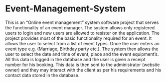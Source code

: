 # Event-Management-System
This is an “Online event management” system software project that serves the functionality of an
event manager. The system allows only registered users to login and new users are allowed to resister on 
the application. The project provides most of the basic functionality required for an event. It allows the 
user to select from a list of event types. Once the user enters an event type e.g. (Marriage, Birthday party
etc.). 
The system then allows the user to select the date and time of event, place and the event equipment’s. 
All this data is logged in the database and the user is given a receipt number for his booking. This data is 
then sent to the administrator (website owner) and they may interact with the client as per his 
requirements and his contact data stored in the database.
